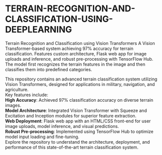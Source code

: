 # TERRAIN-RECOGNITION-AND-CLASSIFICATION-USING-DEEPLEARNING
Terrain Recognition and Classification using Vision Transformers A Vision Transformer-based system achieving 97% accuracy for terrain classification. Features custom architecture, Flask web app for image uploads and inference, and robust pre-processing with TensorFlow Hub. The model first recognizes the terrain features in the image and then classifies them into predefined categories.


This repository contains an advanced terrain classification system utilizing Vision Transformers, designed for applications in military, navigation, and agriculture.
<br>
Key features include:<br>
**High Accuracy**: Achieved 97% classification accuracy on diverse terrain images.<br>
**Model Architecture**: Integrated Vision Transformer with Squeeze and Excitation and Inception modules for superior feature extraction.<br>
**Web Deployment**: Flask web app with an HTML/CSS front-end for user image uploads, model inference, and visual predictions.<br>
**Robust Pre-processing**: Implemented using TensorFlow Hub to optimize model input loading and fine-tuning.<br>
Explore the repository to understand the architecture, deployment, and performance of this state-of-the-art terrain classification system.
